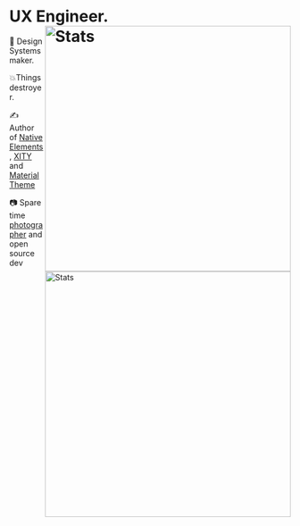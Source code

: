 # UX Engineer. <img src="https://github-readme-stats.vercel.app/api?username=equinusocio&show_icons=true&hide_border=true" alt="Stats" width="440" align="right"> 

🌈 Design Systems maker.

💥Things destroyer.

✍️ Author of [Native Elements](https://native-elements.dev), [XITY](https://github.com/equinusocio/xity-starter) and [Material Theme](https://github.com/material-theme/vsc-material-theme)

📷 Spare time [photographer](https://unsplash.com/@equinusocio) and open source dev
<img src="https://github-readme-stats.vercel.app/api/top-langs/?username=equinusocio&layout=compact" alt="Stats" width="440" align="right"> 
